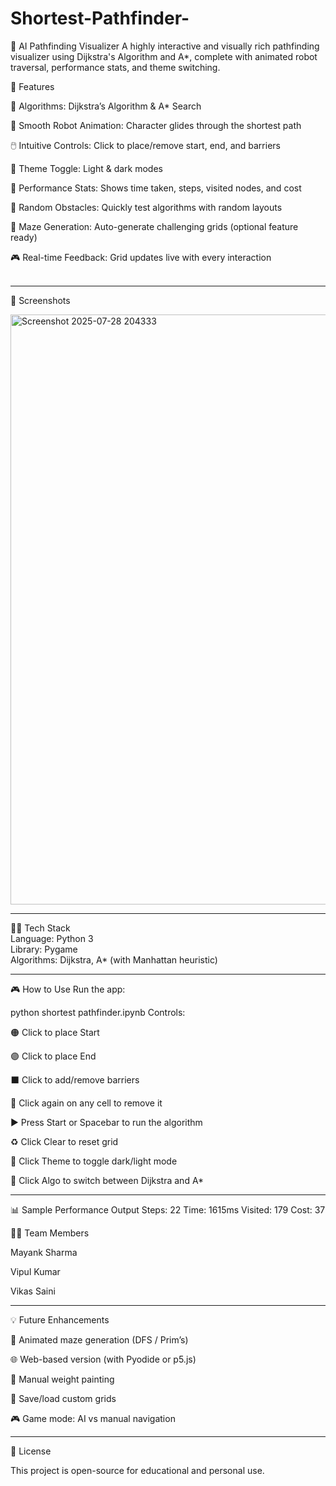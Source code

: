 # Shortest-Pathfinder-
🧠 AI Pathfinding Visualizer
A highly interactive and visually rich pathfinding visualizer using Dijkstra's Algorithm and A*, complete with animated robot traversal, performance stats, and theme switching.


🚀 Features

🎯 Algorithms: Dijkstra’s Algorithm & A* Search

🤖 Smooth Robot Animation: Character glides through the shortest path

🖱️ Intuitive Controls: Click to place/remove start, end, and barriers

🌌 Theme Toggle: Light & dark modes

🔢 Performance Stats: Shows time taken, steps, visited nodes, and cost

🎲 Random Obstacles: Quickly test algorithms with random layouts

🧱 Maze Generation: Auto-generate challenging grids (optional feature ready)

🎮 Real-time Feedback: Grid updates live with every interaction <br/> <br/><hr/>

📸 Screenshots

<img width="793" height="944" alt="Screenshot 2025-07-28 204333" src="https://github.com/user-attachments/assets/3f553b57-65c2-49a5-9f3b-53c260475dfa" />
<hr/>

🧑‍💻 Tech Stack<br/>
Language: Python 3<br/>
Library: Pygame<br/>
Algorithms: Dijkstra, A* (with Manhattan heuristic)<br/>
<hr/>

🎮 How to Use
Run the app:

python shortest pathfinder.ipynb
Controls:

🟠 Click to place Start

🟣 Click to place End

⬛ Click to add/remove barriers

🔄 Click again on any cell to remove it

▶️ Press Start or Spacebar to run the algorithm

♻️ Click Clear to reset grid

🌌 Click Theme to toggle dark/light mode

🔀 Click Algo to switch between Dijkstra and A*

<hr/>

📊 Sample Performance Output
Steps: 22      Time: 1615ms     Visited: 179     Cost: 37


👨‍💻 Team Members

Mayank Sharma

Vipul Kumar

Vikas Saini

<hr/>

💡 Future Enhancements

🎥 Animated maze generation (DFS / Prim’s)

🌐 Web-based version (with Pyodide or p5.js)

🧱 Manual weight painting

📁 Save/load custom grids

🎮 Game mode: AI vs manual navigation

<hr/>

📜 License

This project is open-source for educational and personal use.
